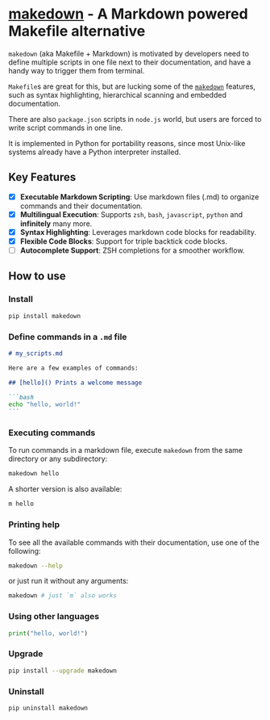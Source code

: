 # [makedown]() - A Markdown powered Makefile alternative

`makedown` (aka Makefile + Markdown) is motivated by developers need to define
multiple scripts in one file next to their documentation, and have a handy way
to trigger them from terminal.

`Makefile`s are great for this, but are lucking some of the
[`makedown`](https://github.com/tzador/makedown) features, such as syntax
highlighting, hierarchical scanning and embedded documentation.

There are also `package.json` scripts in `node.js` world, but users are forced
to write script commands in one line.

It is implemented in Python for portability reasons, since most Unix-like
systems already have a Python interpreter installed.

## Key Features

- [x] **Executable Markdown Scripting**: Use markdown files (.md) to organize
      commands and their documentation.
- [x] **Multilingual Execution**: Supports `zsh`, `bash`, `javascript`, `python`
      and **infinitely** many more.
- [x] **Syntax Highlighting**: Leverages markdown code blocks for readability.
- [x] **Flexible Code Blocks**: Support for triple backtick code blocks.
- [ ] **Autocomplete Support**: ZSH completions for a smoother workflow.

## How to use

### Install

```bash
pip install makedown
```

### Define commands in a `.md` file

````markdown
# my_scripts.md

Here are a few examples of commands:

## [hello]() Prints a welcome message

```bash
echo "hello, world!"
```
````

### Executing commands

To run commands in a markdown file, execute `makedown` from the same directory
or any subdirectory:

```bash
makedown hello
```

A shorter version is also available:

```bash
m hello
```

### Printing help

To see all the available commands with their documentation, use one of the
following:

```bash
makedown --help
```

or just run it without any arguments:

```bash
makedown # just `m` also works
```

### Using other languages

```python
print("hello, world!")
```

### Upgrade

```bash
pip install --upgrade makedown
```

### Uninstall

```bash
pip uninstall makedown
```

